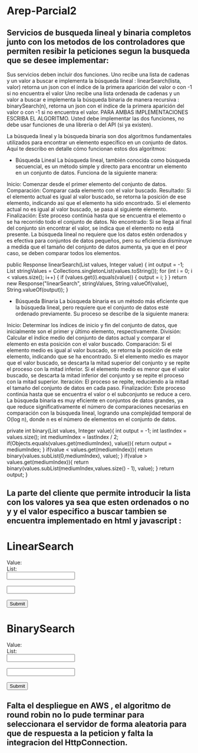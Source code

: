 # Arep-Parcial2

## Servicios de busqueda lineal y binaria completos junto con los metodos de los controladores que permiten resibir la peticiones segun la busqueda que se desee implementar:

Sus servicios  deben incluir dos funciones. 
Uno recibe una lista de cadenas y un valor a buscar e implementa la búsqueda lineal :  linearSearch(lista, valor) retorna un json con el índice de la primera aparición del valor o con -1 si no encuentra el valor
Uno recibe una lista ordenada de cadenas y un valor a buscar e implementa la búsqueda binaria de manera recursiva : binarySearch(n), retorna un json con el índice de la primera aparición del valor o con -1 si no encuentra el valor.
PARA AMBAS IMPLEMENTACIONES ESCRIBA EL ALGORITMO. Usted debe implementar las dos funciones, no debe usar funciones de una librería o del API (si ya existen).

La búsqueda lineal y la búsqueda binaria son dos algoritmos fundamentales utilizados para encontrar un elemento específico en un conjunto de datos. Aquí te describo en detalle cómo funcionan estos dos algoritmos:

- Búsqueda Lineal
La búsqueda lineal, también conocida como búsqueda secuencial, es un método simple y directo para encontrar un elemento en un conjunto de datos. Funciona de la siguiente manera:

Inicio: Comenzar desde el primer elemento del conjunto de datos.
Comparación: Comparar cada elemento con el valor buscado.
Resultado:
Si el elemento actual es igual al valor buscado, se retorna la posición de ese elemento, indicando así que el elemento ha sido encontrado.
Si el elemento actual no es igual al valor buscado, se pasa al siguiente elemento.
Finalización: Este proceso continúa hasta que se encuentra el elemento o se ha recorrido todo el conjunto de datos.
No encontrado: Si se llega al final del conjunto sin encontrar el valor, se indica que el elemento no está presente.
La búsqueda lineal no requiere que los datos estén ordenados y es efectiva para conjuntos de datos pequeños, pero su eficiencia disminuye a medida que el tamaño del conjunto de datos aumenta, ya que en el peor caso, se deben comparar todos los elementos.


 public Response linearSearch(List<Integer> values, Integer value) {
        int output = -1;
        List<String> stringValues = Collections.singletonList(values.toString());
        for (int i = 0; i < values.size(); i++) {
            if (values.get(i).equals(value)) {
                output = i;
            }
        }
        return new Response("linearSearch", stringValues, String.valueOf(value), String.valueOf(output));
    }
 

- Búsqueda Binaria
La búsqueda binaria es un método más eficiente que la búsqueda lineal, pero requiere que el conjunto de datos esté ordenado previamente. Su proceso se describe de la siguiente manera:

Inicio: Determinar los índices de inicio y fin del conjunto de datos, que inicialmente son el primer y último elemento, respectivamente.
División: Calcular el índice medio del conjunto de datos actual y comparar el elemento en esta posición con el valor buscado.
Comparación:
Si el elemento medio es igual al valor buscado, se retorna la posición de este elemento, indicando que se ha encontrado.
Si el elemento medio es mayor que el valor buscado, se descarta la mitad superior del conjunto y se repite el proceso con la mitad inferior.
Si el elemento medio es menor que el valor buscado, se descarta la mitad inferior del conjunto y se repite el proceso con la mitad superior.
Iteración: El proceso se repite, reduciendo a la mitad el tamaño del conjunto de datos en cada paso.
Finalización: Este proceso continúa hasta que se encuentra el valor o el subconjunto se reduce a cero.
La búsqueda binaria es muy eficiente en conjuntos de datos grandes, ya que reduce significativamente el número de comparaciones necesarias en comparación con la búsqueda lineal, logrando una complejidad temporal de O(log n), donde n es el número de elementos en el conjunto de datos.

private int binary(List<Integer> values, Integer value){
        int output = -1;
        int lastIndex = values.size();
        int mediumIndex = lastIndex / 2;
        if(Objects.equals(values.get(mediumIndex), value)){
            return output = mediumIndex;
        }
        if(value < values.get(mediumIndex)){
            return binary(values.subList(0,mediumIndex), value);
        }
        if(value > values.get(mediumIndex)){
            return binary(values.subList(mediumIndex,values.size() - 1), value);
        }
        return output;
    }
    
## La parte del cliente que permite introducir la lista con los valores ya sea que esten ordenados o no y y el valor especifico a buscar tambien se encuentra implementado en html y javascript :

<!DOCTYPE html>
<html>
<head>
    <title>Form Example</title>
    <meta charset="UTF-8">
    <meta name="viewport" content="width=device-width, initial-scale=1.0">
</head>
<body>
<h1>LinearSearch</h1>
<form>
    <label for="value">Value:</label><br>
    <label for="list">List:</label><br>
    <input type="text" id="value" name="value"><br><br>
    <input type="text" id="list" name="list"><br><br>
    <input type="button" value="Submit" onclick="loadGetMsg()">
</form>
<div id="getrespmsg"></div>

<script>
    function loadGetMsg() {
        let valueVar = document.getElementById("value").value;
        let listVar = document.getElementById("list").value;
        const xhttp = new XMLHttpRequest();
        xhttp.onload = function() {
            document.getElementById("getrespmsg").innerHTML =
            this.responseText;
        }
        xhttp.open("GET", "/linearSearch?list="+listVar+"&value="+valueVar);
        xhttp.send();
    }
</script>

<h1>BinarySearch</h1>
<form action="/">
    <label for="value">Value:</label><br>
    <label for="list">List:</label><br>
    <input type="text" id="valueBS" name="value"><br><br>
    <input type="text" id="listBS" name="list"><br><br>
    <input type="button" value="Submit" onclick="loadGetMsg()">
</form>
<div id="getrespmsgg"></div>

<script>
    function loadGetMsgg() {
        let valueVar = document.getElementById("valueBS").value;
        let listVar = document.getElementById("listBS").value;
        const xhttp = new XMLHttpRequest();
        xhttp.onload = function() {
            document.getElementById("getrespmsgg").innerHTML =
            this.responseText;
        }
        xhttp.open("GET", "/binarySearch?list="+listVar+"&value="+valueVar);
        xhttp.send();
    }
</script>
</body>
</html>

## Falta el despliegue en AWS , el algoritmo de round robin no lo pude terminar para seleccionara el servidor de forma aleatoria para que de respuesta a la peticion y falta la integracion del HttpConnection. 

